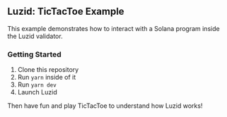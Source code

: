## Luzid: TicTacToe Example

This example demonstrates how to interact with a Solana program inside the Luzid validator.

### Getting Started

1. Clone this repository
2. Run `yarn` inside of it
3. Run `yarn dev`
4. Launch Luzid

Then have fun and play TicTacToe to understand how Luzid works!
